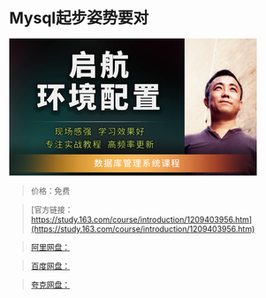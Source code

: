 # Mysql起步姿势要对

![img](../../../assets/study163/free/97962750f6204489a73f0b36845bbe05.png)

> 价格：免费

> [官方链接：https://study.163.com/course/introduction/1209403956.htm](https://study.163.com/course/introduction/1209403956.htm)

> [阿里网盘：]()

> [百度网盘：]()

> [夸克网盘：]()
